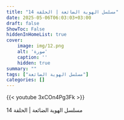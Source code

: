 ```yaml
---
title: "مسلسل الهوية الضائعة | الحلقة 14"
date: 2025-05-06T06:03:03+03:00
draft: false
ShowToc: False
hiddenInHomeList: true
cover:
    image: img/12.png
    alt: 'صورة'
    caption: ''
    hidden: true
summary: ""
tags: ["مسلسل الهوية الضائعة"]
categories: []
---
```


{{< youtube 3xCOn4Pg3Fk >}}  
<br>
مسلسل الهوية الضائعة | الحلقة 14
